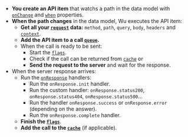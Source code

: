 * **You create an API item** that watchs a path in the data model with
[`onChange`](./documentation-properties.md#onchange) and [`when`](./documentation-properties.md#when) properties.
* **When the path changes** in the data model, Wu executes the API item:
  * **Get all your [`request`](#request-property) data:** `method`, `path`, `query`, `body`, `headers` and [`context`](#optionscontext).
  * **Add the API item to a call [`queue`](#queue).**
  * When the call is ready to be sent:
    * Start the [`flags`](#optionsflags).
    * Check if the call can be returned from [`cache`](#optionscacheable) or
    * **Send the request to the server** and wait for the response.
* When the server response arrives:
  * Run the [`onResponse`](#onresponse-property) handlers:
    * Run the `onResponse.init` handler.
    * Run the custom handler: `onResponse.status200`, `onResponse.status404`, `onResponse.status500`...
    * Run the handler `onResponse.success` or `onResponse.error` (depending on the answer).
    * Run the `onResponse.complete` handler.
  * **Finish the [`flags`](#optionsflags)**.
  * **Add the call to the [`cache`](#optionscacheable)** (if applicable).
